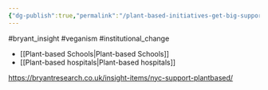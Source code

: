 ```yaml
---
{"dg-publish":true,"permalink":"/plant-based-initiatives-get-big-support-in-the-big-apple/","created":"2024-01-12T13:44:36.563+00:00","updated":"2025-09-29T00:21:49.373+01:00"}
---
```


#bryant_insight #veganism #institutional_change

- [[Plant-based Schools\|Plant-based Schools]]
- [[Plant-based hospitals\|Plant-based hospitals]]

https://bryantresearch.co.uk/insight-items/nyc-support-plantbased/